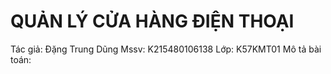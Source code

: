# QUẢN LÝ CỬA HÀNG ĐIỆN THOẠI
Tác giả: Đặng Trung Dũng
Mssv: K215480106138
Lớp: K57KMT01
Mô tả bài toán: 

